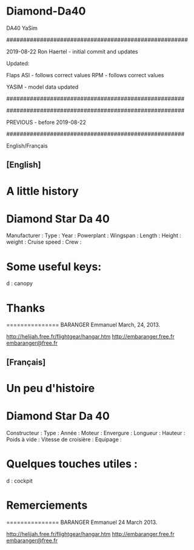 # Diamond-Da40
DA40 YaSim

######################################################

2019-08-22 Ron Haertel - initial commit and updates

Updated:

Flaps
ASI - follows correct values
RPM - follows correct values

YASIM - model data updated

#####################################################

#####################################################

PREVIOUS - before 2019-08-22

#####################################################

English/Français

[English]
----------

A little history
================

Diamond Star Da 40
==================

Manufacturer                  :
Type                          :
Year                          :
Powerplant                    :
Wingspan                      :
Length                        :
Height                        :
weight                        :
Cruise speed                  :
Crew                          :

Some useful keys:
=================

d : canopy

Thanks
======

===============
BARANGER Emmanuel
March, 24, 2013.

http://helijah.free.fr/flightgear/hangar.htm
http://embaranger.free.fr
embaranger@free.fr

[Français]
----------

Un peu d'histoire
=================

Diamond Star Da 40
==================

Constructeur                  :
Type                          :
Année                         :
Moteur                        :
Envergure                     :
Longueur                      :
Hauteur                       :
Poids à vide                  :
Vitesse de croisière          :
Equipage                      :

Quelques touches utiles :
=========================

d : cockpit

Remerciements
=============

===============
BARANGER Emmanuel
24 March 2013.

http://helijah.free.fr/flightgear/hangar.htm
http://embaranger.free.fr
embaranger@free.fr
